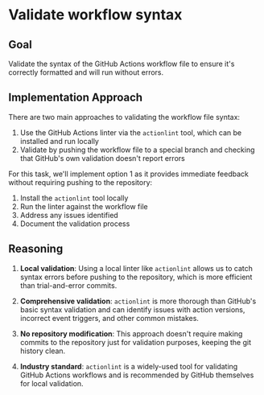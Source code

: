 # Validate workflow syntax

## Goal
Validate the syntax of the GitHub Actions workflow file to ensure it's correctly formatted and will run without errors.

## Implementation Approach
There are two main approaches to validating the workflow file syntax:

1. Use the GitHub Actions linter via the `actionlint` tool, which can be installed and run locally
2. Validate by pushing the workflow file to a special branch and checking that GitHub's own validation doesn't report errors

For this task, we'll implement option 1 as it provides immediate feedback without requiring pushing to the repository:

1. Install the `actionlint` tool locally
2. Run the linter against the workflow file
3. Address any issues identified
4. Document the validation process

## Reasoning

1. **Local validation**: Using a local linter like `actionlint` allows us to catch syntax errors before pushing to the repository, which is more efficient than trial-and-error commits.

2. **Comprehensive validation**: `actionlint` is more thorough than GitHub's basic syntax validation and can identify issues with action versions, incorrect event triggers, and other common mistakes.

3. **No repository modification**: This approach doesn't require making commits to the repository just for validation purposes, keeping the git history clean.

4. **Industry standard**: `actionlint` is a widely-used tool for validating GitHub Actions workflows and is recommended by GitHub themselves for local validation.